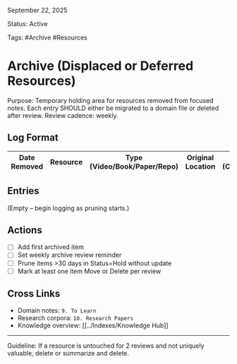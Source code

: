 September 22, 2025

Status: Active

Tags: #Archive #Resources

# Archive (Displaced or Deferred Resources)

Purpose: Temporary holding area for resources removed from focused notes. Each entry SHOULD either be migrated to a domain file or deleted after review. Review cadence: weekly.

## Log Format
| Date Removed | Resource | Type (Video/Book/Paper/Repo) | Original Location | Category (Content/Tool/Design/Math/etc.) | Retirement Reason | Status (Hold/Move/Delete) | Next Action | Review Date |
|--------------|----------|------------------------------|------------------|-------------------------------------------|-------------------|---------------------------|-------------|-------------|

## Entries
(Empty – begin logging as pruning starts.)

## Actions
- [ ] Add first archived item
- [ ] Set weekly archive review reminder
- [ ] Prune items >30 days in Status=Hold without update
- [ ] Mark at least one item Move or Delete per review

## Cross Links
- Domain notes: `9. To Learn`
- Research corpora: `10. Research Papers`
- Knowledge overview: [[../Indexes/Knowledge Hub]]

---
Guideline: If a resource is untouched for 2 reviews and not uniquely valuable, delete or summarize and delete.
